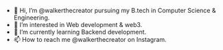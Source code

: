 - 👋 Hi, I’m @walkerthecreator pursuing my B.tech in Computer Science & Engineering.
- 👀 I’m interested in Web development & web3.
- 🌱 I’m currently learning Backend development.
- 📫 How to reach me @walkerthecreator on Instagram.

<!---
walkerthecreator/walkerthecreator is a ✨ special ✨ repository because its `README.md` (this file) appears on your GitHub profile.
You can click the Preview link to take a look at your changes.
--->
